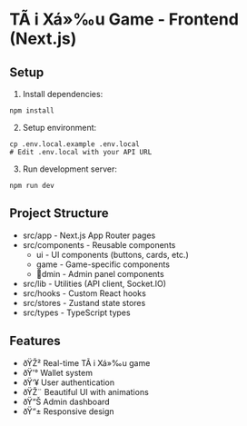 ﻿# TÃ i Xá»‰u Game - Frontend (Next.js)

## Setup

1. Install dependencies:
```
npm install
```

2. Setup environment:
```
cp .env.local.example .env.local
# Edit .env.local with your API URL
```

3. Run development server:
```
npm run dev
```

## Project Structure

- src/app - Next.js App Router pages
- src/components - Reusable components
  - ui - UI components (buttons, cards, etc.)
  - game - Game-specific components
  - dmin - Admin panel components
- src/lib - Utilities (API client, Socket.IO)
- src/hooks - Custom React hooks
- src/stores - Zustand state stores
- src/types - TypeScript types

## Features

- ðŸŽ² Real-time TÃ i Xá»‰u game
- ðŸ’° Wallet system
- ðŸ‘¥ User authentication
- ðŸŽ¨ Beautiful UI with animations
- ðŸ“Š Admin dashboard
- ðŸ“± Responsive design
